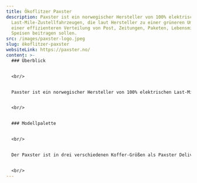 ```yaml
---
title: Ökoflitzer Paxster
description: Paxster ist ein norwegischer Hersteller von 100% elektrischen
  Last-Mile-Zustellfahrzeugen, die laut Hersteller zu einer grüneren Umwelt und
  einer effizienteren Verteilung von Post, Zeitungen, Paketen, Lebensmitteln und
  Speisen beitragen sollen.
src: /images/paxster-logo.jpeg
slug: ökoflitzer-paxster
websiteLink: https://paxster.no/
content: >-
  ### Überblick 


  <br/>


  Paxster ist ein norwegischer Hersteller von 100% elektrischen Last-Mile-Zustellfahrzeugen, die laut Hersteller zu einer grüneren Umwelt und einer effizienteren Verteilung von Post, Zeitungen, Paketen, Lebensmitteln und Speisen beitragen sollen. Der deutsche Vertrieb wird von der Firma Ökoflitzer (MVD Medien Vertrieb GmbH) mit Sitz in Dresden übernommen. 


  <br/>


  ### Modellpalette 


  <br/>


  Der Paxster ist in drei verschiedenen Koffer-Größen als Paxster Delivery, Paxster Cargo oder Paxster XL erhältlich. Die Modelle sind alle derart konzipiert, das selbst Briefkästen direkt angefahren werden können und das Fahrzeug für eine Zustellung nicht verlassen werden muss. 


  <br/>
---
```

